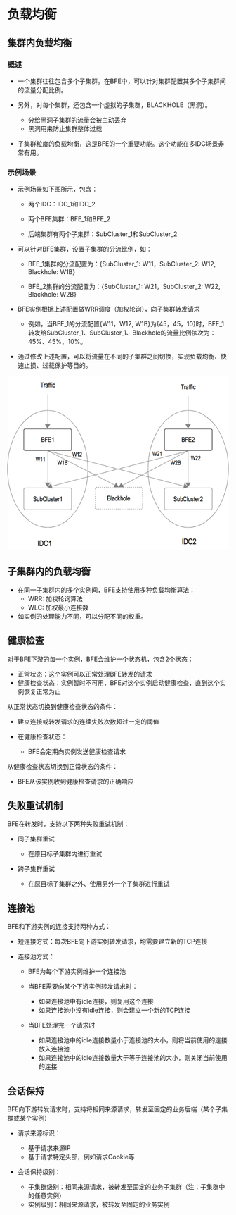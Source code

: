 # 负载均衡

## 集群内负载均衡

### 概述

- 一个集群往往包含多个子集群。在BFE中，可以针对集群配置其多个子集群间的流量分配比例。

- 另外，对每个集群，还包含一个虚拟的子集群，BLACKHOLE（黑洞）。
    - 分给黑洞子集群的流量会被主动丢弃
    - 黑洞用来防止集群整体过载
  
- 子集群粒度的负载均衡，这是BFE的一个重要功能。这个功能在多IDC场景非常有用。


### 示例场景

- 示例场景如下图所示，包含：

    - 两个IDC：IDC_1和IDC_2

    - 两个BFE集群：BFE_1和BFE_2

    - 后端集群有两个子集群：SubCluster_1和SubCluster_2

- 可以针对BFE集群，设置子集群的分流比例，如：

    - BFE_1集群的分流配置为：{SubCluster_1: W11，SubCluster_2: W12, Blackhole: W1B}

    - BFE_2集群的分流配置为：{SubCluster_1: W21，SubCluster_2: W22, Blackhole: W2B}

- BFE实例根据上述配置做WRR调度（加权轮询），向子集群转发请求

    - 例如，当BFE_1的分流配置{W11，W12, W1B}为{45，45，10}时，BFE_1转发给SubCluster_1、SubCluster_1、Blackhole的流量比例依次为：45%、45%、10%。

- 通过修改上述配置，可以将流量在不同的子集群之间切换，实现负载均衡、快速止损、过载保护等目的。

![Forwarding Table](../../images/bfe-gslb.png)

## 子集群内的负载均衡

- 在同一子集群内的多个实例间，BFE支持使用多种负载均衡算法：
    - WRR: 加权轮询算法
    - WLC: 加权最小连接数
- 如实例的处理能力不同，可以分配不同的权重。

## 健康检查

对于BFE下游的每一个实例，BFE会维护一个状态机，包含2个状态：

- 正常状态：这个实例可以正常处理BFE转发的请求
- 健康检查状态：实例暂时不可用，BFE对这个实例启动健康检查，直到这个实例恢复正常为止

从正常状态切换到健康检查状态的条件：

- 建立连接或转发请求的连续失败次数超过一定的阈值

- 在健康检查状态：

    - BFE会定期向实例发送健康检查请求

从健康检查状态切换到正常状态的条件：

- BFE从该实例收到健康检查请求的正确响应


## 失败重试机制

BFE在转发时，支持以下两种失败重试机制：

- 同子集群重试

    - 在原目标子集群内进行重试

- 跨子集群重试

    - 在原目标子集群之外、使用另外一个子集群进行重试


## 连接池

BFE和下游实例的连接支持两种方式：

- 短连接方式：每次BFE向下游实例转发请求，均需要建立新的TCP连接

- 连接池方式：

    - BFE为每个下游实例维护一个连接池

    - 当BFE需要向某个下游实例转发请求时：

        - 如果连接池中有idle连接，则复用这个连接
        - 如果连接池中没有idle连接，则会建立一个新的TCP连接

    - 当BFE处理完一个请求时

        - 如果连接池中的idle连接数量小于连接池的大小，则将当前使用的连接放入连接池
        - 如果连接池中的idle连接数量大于等于连接池的大小，则关闭当前使用的连接

## 会话保持

BFE向下游转发请求时，支持将相同来源请求，转发至固定的业务后端（某个子集群或某个实例）

- 请求来源标识：

    - 基于请求来源IP
    - 基于请求特定头部，例如请求Cookie等

- 会话保持级别：

    - 子集群级别：相同来源请求，被转发至固定的业务子集群（注：子集群中的任意实例）
    - 实例级别：相同来源请求，被转发至固定的业务实例

